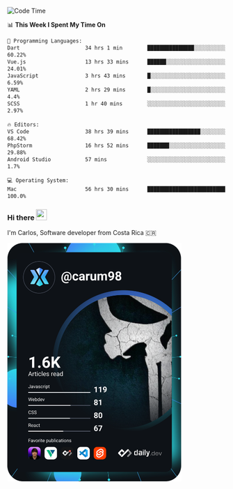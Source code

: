 
<!--START_SECTION:waka-->
![Code Time](http://img.shields.io/badge/Code%20Time-9%2C096%20hrs%2037%20mins-blue)

📊 **This Week I Spent My Time On** 

```text
💬 Programming Languages: 
Dart                     34 hrs 1 min        ███████████████░░░░░░░░░░   60.22% 
Vue.js                   13 hrs 33 mins      ██████░░░░░░░░░░░░░░░░░░░   24.01% 
JavaScript               3 hrs 43 mins       █░░░░░░░░░░░░░░░░░░░░░░░░   6.59% 
YAML                     2 hrs 29 mins       █░░░░░░░░░░░░░░░░░░░░░░░░   4.4% 
SCSS                     1 hr 40 mins        ░░░░░░░░░░░░░░░░░░░░░░░░░   2.97%

🔥 Editors: 
VS Code                  38 hrs 39 mins      █████████████████░░░░░░░░   68.42% 
PhpStorm                 16 hrs 52 mins      ███████░░░░░░░░░░░░░░░░░░   29.88% 
Android Studio           57 mins             ░░░░░░░░░░░░░░░░░░░░░░░░░   1.7%

💻 Operating System: 
Mac                      56 hrs 30 mins      █████████████████████████   100.0%

```


<!--END_SECTION:waka-->

### Hi there <img src="https://media.giphy.com/media/hvRJCLFzcasrR4ia7z/giphy.gif" width="25px" height="25px">

I'm Carlos, Software developer from Costa Rica 🇨🇷

<a href="https://app.daily.dev/carum98"><img src="https://github.com/carum98/carum98/blob/main/devcard.svg" width="400" alt="Carlos Umaña Acevedo's Dev Card"/></a>
